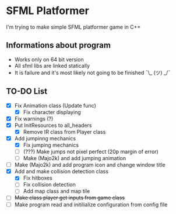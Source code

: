 # SFML Platformer
I'm trying to make simple SFML platformer game in C++

## Informations about program
- Works only on 64 bit version
- All sfml libs are linked statically
- It is failure and it's most likely not going to be finished ¯\\_ (ツ) _/¯

## TO-DO List
- [x] Fix Animation class (Update func)
	- [x] Fix character displaying 
- [x] Fix warnings (?)
- [x] Put InitResources to all_headers
	- [x] Remove IR class from Player class 
- [x] Add jumpinng mechanics
	- [x] Fix jumping mechanics 
	- [ ] (???) Make jumps not pixel perfect (20p margin of error)
	- [ ] Make (Majo2k) and add jumping animation
- [ ] Make (Majo2k) and add program icon and change window title
- [x] Add and make collision detection class 
	- [x] Fix hitboxes
	- [ ] Fix collision detection
	- [ ] Add map class and map tile
- [ ] ~~Make class player get inputs from game class~~
- [ ] Make program read and initilialize configuration from config file